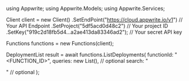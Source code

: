 using Appwrite;
using Appwrite.Models;
using Appwrite.Services;

Client client = new Client()
    .SetEndPoint("https://cloud.appwrite.io/v1") // Your API Endpoint
    .SetProject("5df5acd0d48c2") // Your project ID
    .SetKey("919c2d18fb5d4...a2ae413da83346ad2"); // Your secret API key

Functions functions = new Functions(client);

DeploymentList result = await functions.ListDeployments(
    functionId: "<FUNCTION_ID>",
    queries: new List<string>(), // optional
    search: "<SEARCH>" // optional
);